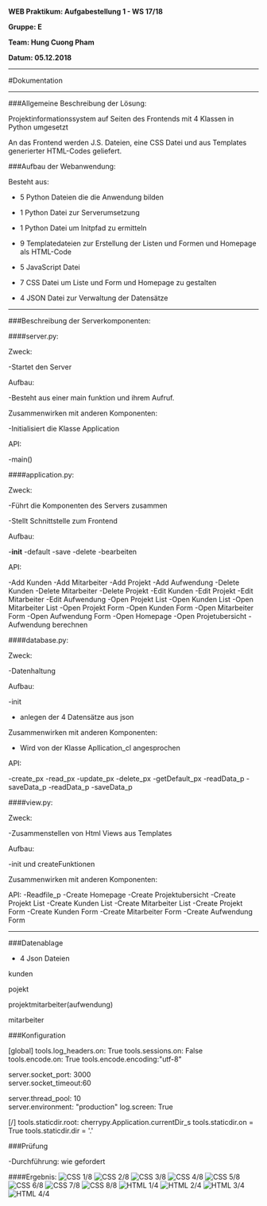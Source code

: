 
 **WEB Praktikum: Aufgabestellung 1 - WS 17/18**
 
**Gruppe: E**
 
**Team: Hung Cuong Pham**
 
**Datum: 05.12.2018**

___

#Dokumentation

___

###Allgemeine Beschreibung der Lösung:

Projektinformationssystem auf Seiten des Frontends mit 4 Klassen in Python umgesetzt

An das Frontend werden J.S. Dateien, eine CSS Datei und aus Templates generierter HTML-Codes geliefert.

###Aufbau der Webanwendung:
 
Besteht aus: 
 
- 5 Python Dateien die die Anwendung bilden

- 1 Python Datei zur Serverumsetzung

- 1 Python Datei um Initpfad zu ermitteln

- 9 Templatedateien zur Erstellung der Listen und Formen und Homepage als HTML-Code

- 5 JavaScript Datei 

- 7 CSS Datei um Liste und Form und Homepage zu gestalten

- 4 JSON Datei zur Verwaltung der Datensätze
 
___

###Beschreibung der Serverkomponenten:
 
####server.py: 
 
Zweck:

-Startet den Server

Aufbau:

-Besteht aus einer main funktion und ihrem Aufruf.

Zusammenwirken mit anderen Komponenten:

-Initialisiert die Klasse Application
 
 API:
 
-main()
 
####application.py:
 
Zweck:

-F&uuml;hrt die Komponenten des Servers zusammen

-Stellt Schnittstelle zum Frontend

Aufbau:

-__init__
-default
-save
-delete
-bearbeiten

API:

-Add Kunden
-Add Mitarbeiter
-Add Projekt
-Add Aufwendung
-Delete Kunden
-Delete Mitarbeiter
-Delete Projekt
-Edit Kunden
-Edit Projekt
-Edit Mitarbeiter
-Edit Aufwendung
-Open Projekt List
-Open Kunden List
-Open Mitarbeiter List 
-Open Projekt Form
-Open Kunden Form
-Open Mitarbeiter Form
-Open Aufwendung Form
-Open Homepage
-Open Projetubersicht
-Aufwendung berechnen


####database.py:
 
Zweck:

-Datenhaltung

Aufbau:

-init

- anlegen der 4 Datensätze aus json

Zusammenwirken mit anderen Komponenten:

- Wird von der Klasse Apllication_cl angesprochen
 
 API:

 -create_px 
 -read_px 
 -update_px 
 -delete_px 
 -getDefault_px 
 -readData_p 
 -saveData_p 
 -readData_p 
 -saveData_p
 
 
####view.py:
 
Zweck:

-Zusammenstellen von Html Views aus Templates 

Aufbau:

-init und createFunktionen

Zusammenwirken mit anderen Komponenten:
 
 API:
 -Readfile_p
 -Create Homepage
 -Create Projektubersicht
 -Create Projekt List
 -Create Kunden List
 -Create Mitarbeiter List
 -Create Projekt Form
 -Create Kunden Form
 -Create Mitarbeiter Form
 -Create Aufwendung Form

 ___
 
###Datenablage

- 4 Json Dateien

kunden

pojekt

projektmitarbeiter(aufwendung)

mitarbeiter

###Konfiguration

[global]
tools.log_headers.on: True
tools.sessions.on:    False  
tools.encode.on:      True
tools.encode.encoding:"utf-8"

server.socket_port:   3000   
server.socket_timeout:60     

server.thread_pool:  10      
server.environment:  "production"
log.screen:          True    

[/]
tools.staticdir.root: cherrypy.Application.currentDir_s
tools.staticdir.on = True
tools.staticdir.dir = '.'

###Prüfung

-Durchf&uuml;hrung: wie gefordert

####Ergebnis:
![CSS 1/8](./W3C_CSS(1).png)
![CSS 2/8](./W3C_CSS(2).png)
![CSS 3/8](./W3C_CSS(3).png)
![CSS 4/8](./W3C_CSS(4).png)
![CSS 5/8](./W3C_CSS(5).png)
![CSS 6/8](./W3C_CSS(6).png)
![CSS 7/8](./W3C_CSS(7).png)
![CSS 8/8](./W3C_CSS(8).png)
![HTML 1/4](./W3C_HTML(1).png)
![HTML 2/4](./W3C_HTML(2).png)
![HTML 3/4](./W3C_HTML(3).png)
![HTML 4/4](./W3C_HTML(4).png)
